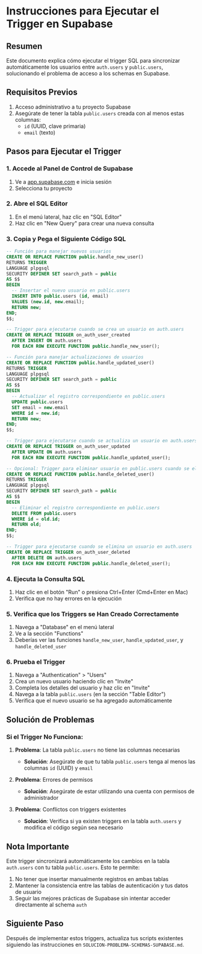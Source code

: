 # Instrucciones para Ejecutar el Trigger en Supabase

## Resumen

Este documento explica cómo ejecutar el trigger SQL para sincronizar automáticamente los usuarios entre `auth.users` y `public.users`, solucionando el problema de acceso a los schemas en Supabase.

## Requisitos Previos

1. Acceso administrativo a tu proyecto Supabase
2. Asegúrate de tener la tabla `public.users` creada con al menos estas columnas:
   - `id` (UUID, clave primaria)
   - `email` (texto)

## Pasos para Ejecutar el Trigger

### 1. Accede al Panel de Control de Supabase

1. Ve a [app.supabase.com](https://app.supabase.com) e inicia sesión
2. Selecciona tu proyecto

### 2. Abre el SQL Editor

1. En el menú lateral, haz clic en "SQL Editor"
2. Haz clic en "New Query" para crear una nueva consulta

### 3. Copia y Pega el Siguiente Código SQL

```sql
-- Función para manejar nuevos usuarios
CREATE OR REPLACE FUNCTION public.handle_new_user()
RETURNS TRIGGER
LANGUAGE plpgsql
SECURITY DEFINER SET search_path = public
AS $$
BEGIN
  -- Insertar el nuevo usuario en public.users
  INSERT INTO public.users (id, email)
  VALUES (new.id, new.email);
  RETURN new;
END;
$$;

-- Trigger para ejecutarse cuando se crea un usuario en auth.users
CREATE OR REPLACE TRIGGER on_auth_user_created
  AFTER INSERT ON auth.users
  FOR EACH ROW EXECUTE FUNCTION public.handle_new_user();

-- Función para manejar actualizaciones de usuarios
CREATE OR REPLACE FUNCTION public.handle_updated_user()
RETURNS TRIGGER
LANGUAGE plpgsql
SECURITY DEFINER SET search_path = public
AS $$
BEGIN
  -- Actualizar el registro correspondiente en public.users
  UPDATE public.users
  SET email = new.email
  WHERE id = new.id;
  RETURN new;
END;
$$;

-- Trigger para ejecutarse cuando se actualiza un usuario en auth.users
CREATE OR REPLACE TRIGGER on_auth_user_updated
  AFTER UPDATE ON auth.users
  FOR EACH ROW EXECUTE FUNCTION public.handle_updated_user();

-- Opcional: Trigger para eliminar usuario en public.users cuando se elimina en auth.users
CREATE OR REPLACE FUNCTION public.handle_deleted_user()
RETURNS TRIGGER
LANGUAGE plpgsql
SECURITY DEFINER SET search_path = public
AS $$
BEGIN
  -- Eliminar el registro correspondiente en public.users
  DELETE FROM public.users
  WHERE id = old.id;
  RETURN old;
END;
$$;

-- Trigger para ejecutarse cuando se elimina un usuario en auth.users
CREATE OR REPLACE TRIGGER on_auth_user_deleted
  AFTER DELETE ON auth.users
  FOR EACH ROW EXECUTE FUNCTION public.handle_deleted_user();
```

### 4. Ejecuta la Consulta SQL

1. Haz clic en el botón "Run" o presiona Ctrl+Enter (Cmd+Enter en Mac)
2. Verifica que no hay errores en la ejecución

### 5. Verifica que los Triggers se Han Creado Correctamente

1. Navega a "Database" en el menú lateral
2. Ve a la sección "Functions" 
3. Deberías ver las funciones `handle_new_user`, `handle_updated_user`, y `handle_deleted_user`

### 6. Prueba el Trigger

1. Navega a "Authentication" > "Users"
2. Crea un nuevo usuario haciendo clic en "Invite"
3. Completa los detalles del usuario y haz clic en "Invite"
4. Navega a la tabla `public.users` (en la sección "Table Editor")
5. Verifica que el nuevo usuario se ha agregado automáticamente

## Solución de Problemas

### Si el Trigger No Funciona:

1. **Problema**: La tabla `public.users` no tiene las columnas necesarias
   - **Solución**: Asegúrate de que tu tabla `public.users` tenga al menos las columnas `id` (UUID) y `email`

2. **Problema**: Errores de permisos
   - **Solución**: Asegúrate de estar utilizando una cuenta con permisos de administrador

3. **Problema**: Conflictos con triggers existentes
   - **Solución**: Verifica si ya existen triggers en la tabla `auth.users` y modifica el código según sea necesario

## Nota Importante

Este trigger sincronizará automáticamente los cambios en la tabla `auth.users` con tu tabla `public.users`. Esto te permite:

1. No tener que insertar manualmente registros en ambas tablas
2. Mantener la consistencia entre las tablas de autenticación y tus datos de usuario
3. Seguir las mejores prácticas de Supabase sin intentar acceder directamente al schema `auth`

## Siguiente Paso

Después de implementar estos triggers, actualiza tus scripts existentes siguiendo las instrucciones en `SOLUCION-PROBLEMA-SCHEMAS-SUPABASE.md`. 
